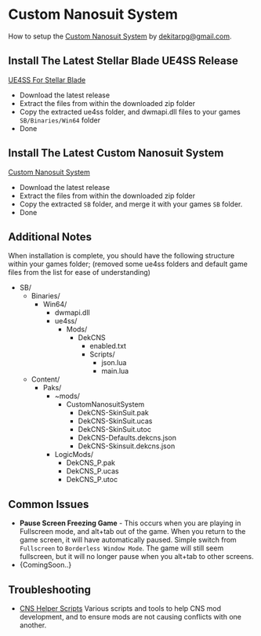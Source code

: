 
# Custom Nanosuit System 
How to setup the [Custom Nanosuit System](https://www.nexusmods.com/stellarblade/mods/1496) by dekitarpg@gmail.com. 


## Install The Latest Stellar Blade UE4SS Release
[UE4SS For Stellar Blade](https://github.com/Chrisr0/RE-UE4SS)
- Download the latest release
- Extract the files from within the downloaded zip folder
- Copy the extracted ue4ss folder, and dwmapi.dll files to your games `SB/Binaries/Win64` folder 
- Done


## Install The Latest Custom Nanosuit System
[Custom Nanosuit System](https://www.nexusmods.com/stellarblade/mods/????)
- Download the latest release
- Extract the files from within the downloaded zip folder
- Copy the extracted `SB` folder, and merge it with your games `SB` folder. 
- Done


## Additional Notes
When installation is complete, you should have the following structure within your games folder; (removed some ue4ss folders and default game files from the list for ease of understanding)

- SB/
  - Binaries/
    - Win64/
      - dwmapi.dll
      - ue4ss/
        - Mods/
          - DekCNS
            - enabled.txt
            - Scripts/
              - json.lua
              - main.lua
  - Content/
    - Paks/
      - ~mods/
        - CustomNanosuitSystem
          - DekCNS-SkinSuit.pak
          - DekCNS-SkinSuit.ucas
          - DekCNS-SkinSuit.utoc
          - DekCNS-Defaults.dekcns.json
          - DekCNS-Skinsuit.dekcns.json
      - LogicMods/
        - DekCNS_P.pak
        - DekCNS_P.ucas
        - DekCNS_P.utoc
        
## Common Issues
- **Pause Screen Freezing Game** - This occurs when you are playing in Fullscreen mode, and alt+tab out of the game. When you return to the game screen, it will have automatically paused. Simple switch from `Fullscreen` to `Borderless Window Mode`. The game will still seem fullscreen, but it will no longer pause when you alt+tab to other screens. 
- {ComingSoon..}


## Troubleshooting
- [CNS Helper Scripts](/guides/cns-helper-scripts.md) Various scripts and tools to help CNS mod development, and to ensure mods are not causing conflicts with one another. 

